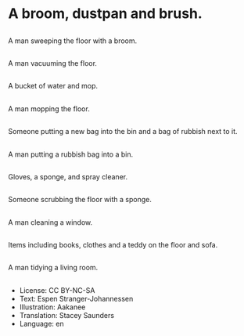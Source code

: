 # A broom, dustpan and brush.

##
A man sweeping the floor with a broom.

##
A man vacuuming the floor.

##
A bucket of water and mop.

##
A man mopping the floor.

##
Someone putting a new bag into the bin and a bag of rubbish next to it.

##
A man putting a rubbish bag into a bin.

##
Gloves, a sponge, and spray cleaner.

##
Someone scrubbing the floor with a sponge.

##
A man cleaning a window.

##
Items including books, clothes and a teddy on the floor and sofa.

##
A man tidying a living room.

##
* License: CC BY-NC-SA
* Text: Espen Stranger-Johannessen
* Illustration: Aakanee
* Translation: Stacey Saunders
* Language: en
